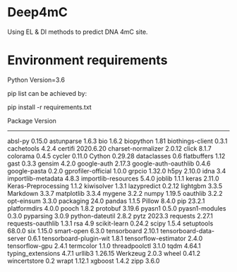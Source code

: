 # Deep4mC
Using EL & Dl methods to predict DNA 4mC site.

# Environment requirements

Python Version=3.6

pip list can be achieved by:

pip install -r requirements.txt

Package                 Version
----------------------- ---------
absl-py                 0.15.0
astunparse              1.6.3
bio                     1.6.2
biopython               1.81
biothings-client        0.3.1
cachetools              4.2.4
certifi                 2020.6.20
charset-normalizer      2.0.12
click                   8.1.7
colorama                0.4.5
cycler                  0.11.0
Cython                  0.29.28
dataclasses             0.6
flatbuffers             1.12
gast                    0.3.3
gensim                  4.2.0
google-auth             2.17.3
google-auth-oauthlib    0.4.6
google-pasta            0.2.0
gprofiler-official      1.0.0
grpcio                  1.32.0
h5py                    2.10.0
idna                    3.4
importlib-metadata      4.8.3
importlib-resources     5.4.0
joblib                  1.1.1
keras                   2.11.0
Keras-Preprocessing     1.1.2
kiwisolver              1.3.1
lazypredict             0.2.12
lightgbm                3.3.5
Markdown                3.3.7
matplotlib              3.3.4
mygene                  3.2.2
numpy                   1.19.5
oauthlib                3.2.2
opt-einsum              3.3.0
packaging               24.0
pandas                  1.1.5
Pillow                  8.4.0
pip                     23.2.1
platformdirs            4.0.0
pooch                   1.8.2
protobuf                3.19.6
pyasn1                  0.5.0
pyasn1-modules          0.3.0
pyparsing               3.0.9
python-dateutil         2.8.2
pytz                    2023.3
requests                2.27.1
requests-oauthlib       1.3.1
rsa                     4.9
scikit-learn            0.24.2
scipy                   1.5.4
setuptools              68.0.0
six                     1.15.0
smart-open              6.3.0
tensorboard             2.10.1
tensorboard-data-server 0.6.1
tensorboard-plugin-wit  1.8.1
tensorflow-estimator    2.4.0
tensorflow-gpu          2.4.1
termcolor               1.1.0
threadpoolctl           3.1.0
tqdm                    4.64.1
typing_extensions       4.7.1
urllib3                 1.26.15
Werkzeug                2.0.3
wheel                   0.41.2
wincertstore            0.2
wrapt                   1.12.1
xgboost                 1.4.2
zipp                    3.6.0
